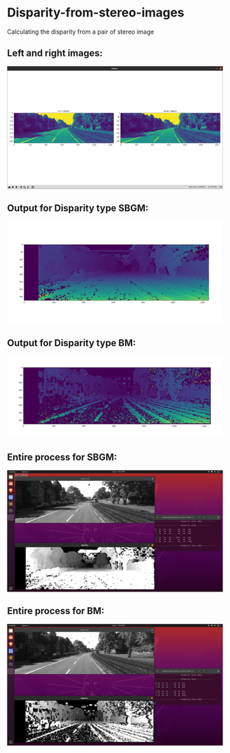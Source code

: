 # Disparity-from-stereo-images

Calculating the disparity from a pair of stereo image

## Left and right images:
![](images/images_L_R.png)

## Output for Disparity type SBGM:
![](images/disparity_SBGM.png)

## Output for Disparity type BM:
![](images/disparity_BM.png)

## Entire process for SBGM:
![](images/process_SBGM.png)

## Entire process for BM:
![](images/process_BM.png)


